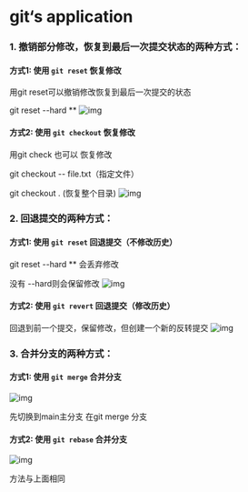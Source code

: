 # git‘s application

### 1. 撤销部分修改，恢复到最后一次提交状态的两种方式：

#### 方式1: 使用 `git reset` 恢复修改

用git reset可以撤销修改恢复到最后一次提交的状态

git reset --hard  **
![img](https://github.com/Williamgot1t/William/blob/master/2023-finalproject/Williamgot1t/picture/reset.png)

#### 方式2: 使用 `git checkout` 恢复修改

用git check 也可以 恢复修改 

git checkout -- file.txt（指定文件）

git checkout . (恢复整个目录)
![img](https://github.com/Williamgot1t/William/blob/master/2023-finalproject/Williamgot1t/picture/checkout.png)


### 2. 回退提交的两种方式：

#### 方式1: 使用 `git reset` 回退提交（不修改历史）

git reset --hard ** 会丢弃修改

没有 --hard则会保留修改
![img](https://github.com/Williamgot1t/William/blob/master/2023-finalproject/Williamgot1t/picture/commit%20reset.png)

#### 方式2: 使用 `git revert` 回退提交（修改历史）

 回退到前一个提交，保留修改，但创建一个新的反转提交
![img](https://github.com/Williamgot1t/William/blob/master/2023-finalproject/Williamgot1t/picture/revert.png)

### 3. 合并分支的两种方式：

#### 方式1: 使用 `git merge` 合并分支
![img](https://github.com/Williamgot1t/William/blob/master/2023-finalproject/Williamgot1t/picture/merge.png)

先切换到main主分支 在git merge 分支

#### 方式2: 使用 `git rebase` 合并分支
![img](https://github.com/Williamgot1t/William/blob/master/2023-finalproject/Williamgot1t/picture/rebase.png)


方法与上面相同

